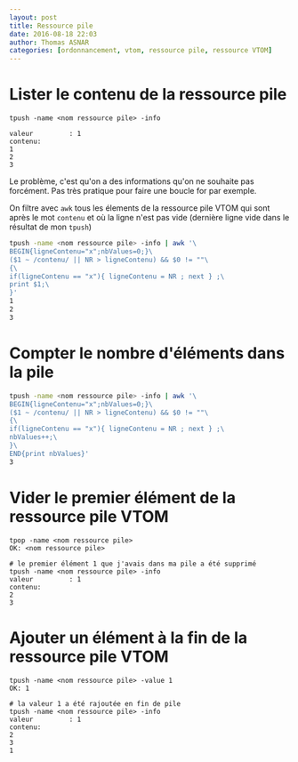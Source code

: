 ```yaml
---
layout: post
title: Ressource pile
date: 2016-08-18 22:03
author: Thomas ASNAR
categories: [ordonnancement, vtom, ressource pile, ressource VTOM]
---
```

# Lister le contenu de la ressource pile

`tpush -name <nom ressource pile> -info`

```
valeur         : 1
contenu:
1
2
3
```

Le problème, c'est qu'on a des informations qu'on ne souhaite pas forcément. Pas très pratique pour faire une boucle for par exemple.

On filtre avec `awk` tous les élements de la ressource pile VTOM qui sont après le mot `contenu` et où la ligne n'est pas vide (dernière ligne vide dans le résultat de mon `tpush`)

```bash
tpush -name <nom ressource pile> -info | awk '\
BEGIN{ligneContenu="x";nbValues=0;}\
($1 ~ /contenu/ || NR > ligneContenu) && $0 != ""\
{\
if(ligneContenu == "x"){ ligneContenu = NR ; next } ;\
print $1;\
}'
1
2
3
```

# Compter le nombre d'éléments dans la pile

```bash
tpush -name <nom ressource pile> -info | awk '\
BEGIN{ligneContenu="x";nbValues=0;}\
($1 ~ /contenu/ || NR > ligneContenu) && $0 != ""\
{\
if(ligneContenu == "x"){ ligneContenu = NR ; next } ;\
nbValues++;\
}\
END{print nbValues}'
3
```

# Vider le premier élément de la ressource pile VTOM

```
tpop -name <nom ressource pile>
OK: <nom ressource pile>

# le premier élément 1 que j'avais dans ma pile a été supprimé
tpush -name <nom ressource pile> -info
valeur         : 1
contenu:
2
3
```

# Ajouter un élément à la fin de la ressource pile VTOM

```
tpush -name <nom ressource pile> -value 1
OK: 1

# la valeur 1 a été rajoutée en fin de pile
tpush -name <nom ressource pile> -info
valeur         : 1
contenu:
2
3
1
```

